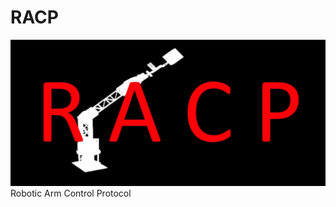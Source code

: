 # RACP
![alt text](https://raw.githubusercontent.com/gabrielruoff/RACP/master/Logo.jpg)
Robotic Arm Control Protocol
